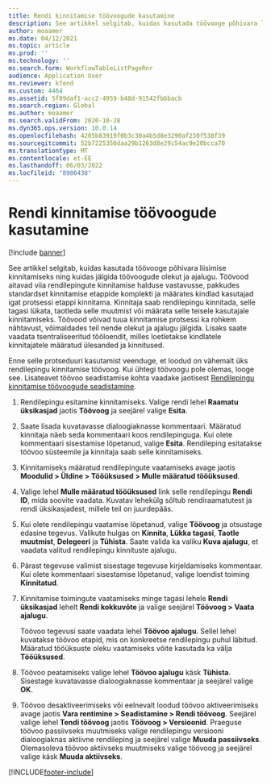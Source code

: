 ```yaml
---
title: Rendi kinnitamise töövoogude kasutamine
description: See artikkel selgitab, kuidas kasutada töövooge põhivara liisimise kinnitamiseks ning kuidas jälgida töövoogude olekut ja ajalugu.
author: moaamer
ms.date: 04/12/2021
ms.topic: article
ms.prod: ''
ms.technology: ''
ms.search.form: WorkflowTableListPageRnr
audience: Application User
ms.reviewer: kfend
ms.custom: 4464
ms.assetid: 5f89daf1-acc2-4959-b48d-91542fb6bacb
ms.search.region: Global
ms.author: moaamer
ms.search.validFrom: 2020-10-28
ms.dyn365.ops.version: 10.0.14
ms.openlocfilehash: 4205b83919f0b3c30a4b5d8e3290af230f538f39
ms.sourcegitcommit: 52b7225350daa29b1263d8e29c54ac9e20bcca70
ms.translationtype: MT
ms.contentlocale: et-EE
ms.lasthandoff: 06/03/2022
ms.locfileid: "8906438"
---
```

# <a name="use-lease-approval-workflows"></a>Rendi kinnitamise töövoogude kasutamine

[!include [banner](../includes/banner.md)]

See artikkel selgitab, kuidas kasutada töövooge põhivara liisimise kinnitamiseks ning kuidas jälgida töövoogude olekut ja ajalugu. Töövood aitavad viia rendilepingute kinnitamise halduse vastavusse, pakkudes standardset kinnitamise etappide komplekti ja määrates kindlad kasutajad igat protsessi etappi kinnitama. Kinnitaja saab rendilepingu kinnitada, selle tagasi lükata, taotleda selle muutmist või määrata selle teisele kasutajale kinnitamiseks. Töövood võivad tuua kinnitamise protsessi ka rohkem nähtavust, võimaldades teil nende olekut ja ajalugu jälgida. Lisaks saate vaadata tsentraliseeritud tööloendit, milles loetletakse kindlatele kinnitajatele määratud ülesanded ja kinnitused.

Enne selle protseduuri kasutamist veenduge, et loodud on vähemalt üks rendilepingu kinnitamise töövoog. Kui ühtegi töövoogu pole olemas, looge see. Lisateavet töövoo seadistamise kohta vaadake jaotisest [Rendilepingu kinnitamise töövoogude seadistamine](set-up-lease-wrkflw.md).

1. Rendilepingu esitamine kinnitamiseks. Valige rendi lehel **Raamatu üksikasjad** jaotis **Töövoog** ja seejärel valige **Esita**.
2. Saate lisada kuvatavasse dialoogiaknasse kommentaari. Määratud kinnitaja näeb seda kommentaari koos rendilepinguga. Kui olete kommentaari sisestamise lõpetanud, valige **Esita**. Rendileping esitatakse töövoo süsteemile ja kinnitaja saab selle kinnitamiseks.
3. Kinnitamiseks määratud rendilepingute vaatamiseks avage jaotis **Moodulid \> Üldine \> Tööüksused \> Mulle määratud tööüksused**.
4. Valige lehel **Mulle määratud tööüksused** link selle rendilepingu **Rendi ID**, mida soovite vaadata. Kuvatav lehekülg sõltub rendiraamatutest ja rendi üksikasjadest, millele teil on juurdepääs.
5. Kui olete rendilepingu vaatamise lõpetanud, valige **Töövoog** ja otsustage edasine tegevus. Valikute hulgas on **Kinnita**, **Lükka tagasi**, **Taotle muutmist**, **Delegeeri** ja **Tühista**. Saate valida ka valiku **Kuva ajalugu**, et vaadata valitud rendilepingu kinnituste ajalugu.
6. Pärast tegevuse valimist sisestage tegevuse kirjeldamiseks kommentaar. Kui olete kommentaari sisestamise lõpetanud, valige loendist toiming **Kinnitatud**.
7. Kinnitamise toimingute vaatamiseks minge tagasi lehele **Rendi üksikasjad** lehelt **Rendi kokkuvõte** ja valige seejärel **Töövoog \> Vaata ajalugu**.

    Töövoo tegevusi saate vaadata lehel **Töövoo ajalugu**. Sellel lehel kuvatakse töövoo etapid, mis on konkreetse rendilepingu puhul läbitud. Määratud tööüksuste oleku vaatamiseks võite kasutada ka välja **Tööüksused**.

8. Töövoo peatamiseks valige lehel **Töövoo ajalugu** käsk **Tühista**. Sisestage kuvatavasse dialoogiaknasse kommentaar ja seejärel valige **OK**.
9. Töövoo desaktiveerimiseks või eelnevalt loodud töövoo aktiveerimiseks avage jaotis **Vara rentimine \> Seadistamine \> Rendi töövoog**. Seejärel valige lehel **Tendi töövoog** jaotis **Töövoog \> Versioonid**. Praeguse töövoo passiivseks muutmiseks valige rendilepingu versiooni dialoogiaknas aktiivne rendileping ja seejärel valige **Muuda passiivseks**. Olemasoleva töövoo aktiivseks muutmiseks valige töövoog ja seejärel valige käsk **Muuda aktiivseks**.


[!INCLUDE[footer-include](../../includes/footer-banner.md)]
